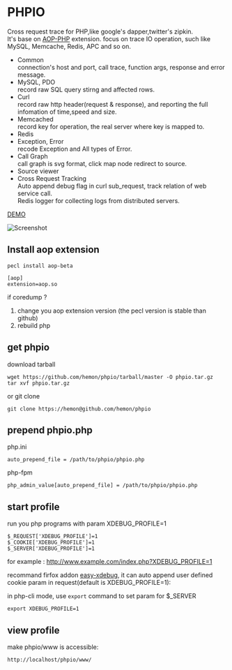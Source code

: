 # PHPIO
Cross request trace for PHP,like google's dapper,twitter's zipkin.  
It's base on [AOP-PHP](http://aop-php.github.com) extension. 
focus on trace IO operation, such like MySQL, Memcache, Redis, APC and so on.  

* Common  
connection's host and port, call trace, function args, response and error message.
* MySQL, PDO    
record raw SQL query stirng and affected rows.
* Curl  
record raw http header(request & response), and reporting the full infomation of time,speed and size.
* Memcached  
record key for operation, the real server where key is mapped to.
* Redis
* Exception, Error  
recode Exception and All types of Error.
* Call Graph  
call graph is svg format, click map node redirect to source.
* Source viewer  
* Cross Request Tracking  
Auto append debug flag in curl sub_request, track relation of web service call.   
Redis logger for collecting logs from distributed servers.


[DEMO](http://hemon.github.io/phpio/demo/index.html)

![Screenshot](//raw.github.com/hemon/phpio/master/www/img/screenshot.png)

## Install aop extension
```
pecl install aop-beta
```
```
[aop]  
extension=aop.so 
```
if coredump ?  
1. change you aop extension version (the pecl version is stable than github)  
2. rebuild php

## get phpio   
download tarball  
```
wget https://github.com/hemon/phpio/tarball/master -O phpio.tar.gz  
tar xvf phpio.tar.gz  
```
or git clone   
```
git clone https://hemon@github.com/hemon/phpio
```

## prepend phpio.php   
php.ini  
```
auto_prepend_file = /path/to/phpio/phpio.php  
```
php-fpm  
```
php_admin_value[auto_prepend_file] = /path/to/phpio/phpio.php
```

## start profile
run you php programs with param XDEBUG_PROFILE=1  
```
$_REQUEST['XDEBUG_PROFILE']=1  
$_COOKIE['XDEBUG_PROFILE']=1  
$_SERVER['XDEBUG_PROFILE']=1  
```

for example : 
http://www.example.com/index.php?XDEBUG_PROFILE=1 

recommand firfox addon [easy-xdebug](https://addons.mozilla.org/firefox/addon/easy-xdebug-with-moveable-/), it can auto append user defined cookie param in request(default is XDEBUG_PROFILE=1): 


in php-cli mode, use `export` command to set param for $_SERVER 
```
export XDEBUG_PROFILE=1
```

## view profile
make phpio/www is accessible:  
```
http://localhost/phpio/www/  
```
